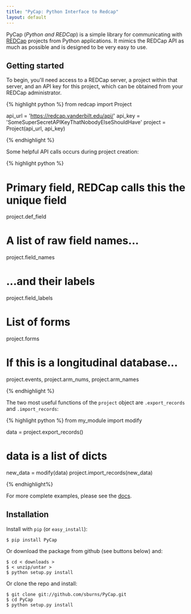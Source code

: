 ```yaml
---
title: "PyCap: Python Interface to Redcap"
layout: default
---
```


PyCap (*Python and REDCap*) is a simple library for communicating with [REDCap][r] projects from Python applications.  It mimics the REDCap API as much as possible and is designed to be very easy to use.

## Getting started

To begin, you'll need access to a REDCap server, a project within that server, and an API key for this project, which can be obtained from your REDCap administrator.

{% highlight python %}
from redcap import Project

api_url = 'https://redcap.vanderbilt.edu/api/'
api_key = 'SomeSuperSecretAPIKeyThatNobodyElseShouldHave'
project = Project(api_url, api_key)

{% endhighlight %}

Some helpful API calls occurs during project creation:

{% highlight python %}
# Primary field, REDCap calls this the unique field
project.def_field

# A list of raw field names...
project.field_names
# ...and their labels
project.field_labels

# List of forms
project.forms

# If this is a longitudinal database...
project.events, project.arm_nums, project.arm_names

{% endhighlight %}

The two most useful functions of the `project` object are `.export_records` and `.import_records`:

{% highlight python %}
from my_module import modify

data = project.export_records()
# data is a list of dicts
new_data = modify(data)
project.import_records(new_data)

{% endhighlight%}

For more complete examples, please see the [docs][d].

[d]: {{site.baseurl}}docs/

## Installation

Install with `pip` (or `easy_install`):

    $ pip install PyCap

Or download the package from github (see buttons below) and:

    $ cd < downloads >
    $ < unzip/untar >
    $ python setup.py install

Or clone the repo and install:

    $ git clone git://github.com/sburns/PyCap.git
    $ cd PyCap
    $ python setup.py install


[r]: http://project-redcap.org